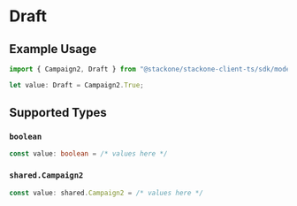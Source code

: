 # Draft

## Example Usage

```typescript
import { Campaign2, Draft } from "@stackone/stackone-client-ts/sdk/models/shared";

let value: Draft = Campaign2.True;
```

## Supported Types

### `boolean`

```typescript
const value: boolean = /* values here */
```

### `shared.Campaign2`

```typescript
const value: shared.Campaign2 = /* values here */
```

